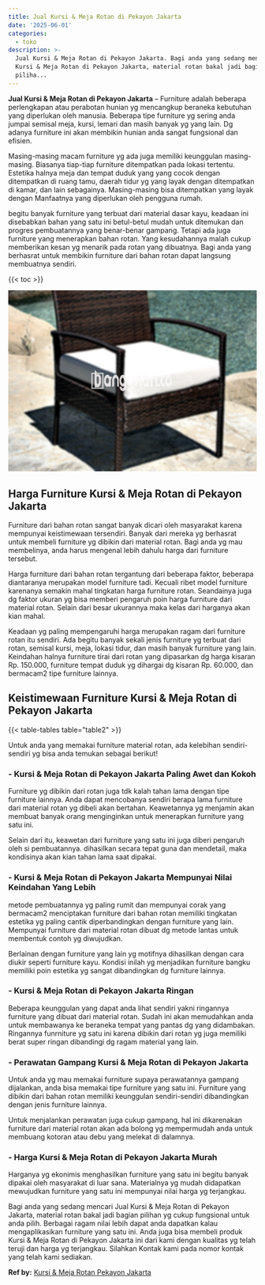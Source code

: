 ```yaml
---
title: Jual Kursi & Meja Rotan di Pekayon Jakarta
date: '2025-06-01'
categories:
  - toko
description: >-
  Jual Kursi & Meja Rotan di Pekayon Jakarta. Bagi anda yang sedang mencari Jual
  Kursi & Meja Rotan di Pekayon Jakarta, material rotan bakal jadi bagian
  piliha...
---
```


**Jual Kursi & Meja Rotan di Pekayon Jakarta** – Furniture adalah beberapa perlengkapan atau perabotan hunian yg mencangkup beraneka kebutuhan yang diperlukan oleh manusia. Beberapa tipe furniture yg sering anda jumpai semisal meja, kursi, lemari dan masih banyak yg yang lain. Dg adanya furniture ini akan membikin hunian anda sangat fungsional dan efisien.

Masing-masing macam furniture yg ada juga memiliki keunggulan masing-masing. Biasanya tiap-tiap furniture ditempatkan pada lokasi tertentu. Estetika halnya meja dan tempat duduk yang yang cocok dengan ditempatkan di ruang tamu, daerah tidur yg yang layak dengan ditempatkan di kamar, dan lain sebagainya. Masing-masing bisa ditempatkan yang layak dengan Manfaatnya yang diperlukan oleh pengguna rumah.

begitu banyak furniture yang terbuat dari material dasar kayu, keadaan ini disebabkan bahan yang satu ini betul-betul mudah untuk ditemukan dan progres pembuatannya yang benar-benar gampang. Tetapi ada juga furniture yang menerapkan bahan rotan. Yang kesudahannya malah cukup memberikan kesan yg menarik pada rotan yang dibuatnya. Bagi anda yang berhasrat untuk membikin furniture dari bahan rotan dapat langsung membuatnya sendiri.

{{< toc >}}

![Jual Kursi & Meja Rotan di Pekayon Jakarta](/images/kursi-meja-rotan-murah03.png)

## Harga Furniture Kursi & Meja Rotan di Pekayon Jakarta

Furniture dari bahan rotan sangat banyak dicari oleh masyarakat karena mempunyai keistimewaan tersendiri. Banyak dari mereka yg berhasrat untuk membeli furniture yg dibikin dari material rotan. Bagi anda yg mau membelinya, anda harus mengenal lebih dahulu harga dari furniture tersebut.

Harga furniture dari bahan rotan tergantung dari beberapa faktor, beberapa diantaranya merupakan model furniture tadi. Kecuali ribet model furniture karenanya semakin mahal tingkatan harga furniture rotan. Seandainya juga dg faktor ukuran yg bisa memberi pengaruh poin harga furniture dari material rotan. Selain dari besar ukurannya maka kelas dari harganya akan kian mahal.

Keadaan yg paling mempengaruhi harga merupakan ragam dari furniture rotan itu sendiri. Ada begitu banyak sekali jenis furniture yg terbuat dari rotan, semisal kursi, meja, lokasi tidur, dan masih banyak furniture yang lain. Keindahan halnya furniture tirai dari rotan yang dipasarkan dg harga kisaran Rp. 150.000, furniture tempat duduk yg dihargai dg kisaran Rp. 60.000, dan bermacam2 tipe furniture lainnya.

## Keistimewaan Furniture Kursi & Meja Rotan di Pekayon Jakarta

{{< table-tables table="table2" >}}

Untuk anda yang memakai furniture material rotan, ada kelebihan sendiri-sendiri yg bisa anda temukan sebagai berikut!

### \- Kursi & Meja Rotan di Pekayon Jakarta Paling Awet dan Kokoh

Furniture yg dibikin dari rotan juga tdk kalah tahan lama dengan tipe furniture lainnya. Anda dapat mencobanya sendiri berapa lama furniture dari material rotan yg dibeli akan bertahan. Keawetannya yg menjamin akan membuat banyak orang menginginkan untuk menerapkan furniture yang satu ini.

Selain dari itu, keawetan dari furniture yang satu ini juga diberi pengaruh oleh si pembuatannya. dihasilkan secara tepat guna dan mendetail, maka kondisinya akan kian tahan lama saat dipakai.

### \- Kursi & Meja Rotan di Pekayon Jakarta Mempunyai Nilai Keindahan Yang Lebih

metode pembuatannya yg paling rumit dan mempunyai corak yang bermacam2 menciptakan furniture dari bahan rotan memiliki tingkatan estetika yg paling cantik diperbandingkan dengan furniture yang lain. Mempunyai furniture dari material rotan dibuat dg metode lantas untuk membentuk contoh yg diwujudkan.

Berlainan dengan furniture yang lain yg motifnya dihasilkan dengan cara diukir seperti furniture kayu. Kondisi inilah yg menjadikan furniture bangku memiliki poin estetika yg sangat dibandingkan dg furniture lainnya.

### \- Kursi & Meja Rotan di Pekayon Jakarta Ringan

Beberapa keunggulan yang dapat anda lihat sendiri yakni ringannya furniture yang dibuat dari material rotan. Sudah ini akan memudahkan anda untuk membawanya ke beraneka tempat yang pantas dg yang didambakan. Ringannya funrniture yg satu ini karena dibikin dari rotan yg juga memiliki berat super ringan dibandingi dg ragam material yang lain.

### \- Perawatan Gampang Kursi & Meja Rotan di Pekayon Jakarta

Untuk anda yg mau memakai furniture supaya perawatannya gampang dijalankan, anda bisa memakai tipe furniture yang satu ini. Furniture yang dibikin dari bahan rotan memiliki keunggulan sendiri-sendiri dibandingkan dengan jenis furniture lainnya.

Untuk menjalankan perawatan juga cukup gampang, hal ini dikarenakan furniture dari material rotan akan ada bolong yg mempermudah anda untuk membuang kotoran atau debu yang melekat di dalamnya.

### \- Harga Kursi & Meja Rotan di Pekayon Jakarta Murah

Harganya yg ekonimis menghasilkan furniture yang satu ini begitu banyak dipakai oleh masyarakat di luar sana. Materialnya yg mudah didapatkan mewujudkan furniture yang satu ini mempunyai nilai harga yg terjangkau.

Bagi anda yang sedang mencari Jual Kursi & Meja Rotan di Pekayon Jakarta, material rotan bakal jadi bagian pilihan yg cukup fungsional untuk anda pilih. Berbagai ragam nilai lebih dapat anda dapatkan kalau mengaplikasikan furniture yang satu ini. Anda juga bisa membeli produk Kursi & Meja Rotan di Pekayon Jakarta ini dari kami dengan kualitas yg telah teruji dan harga yg terjangkau. Silahkan Kontak kami pada nomor kontak yang telah kami sediakan.

**Ref by:** [Kursi & Meja Rotan Pekayon Jakarta](https://id.wikipedia.org/wiki/Kursi)
